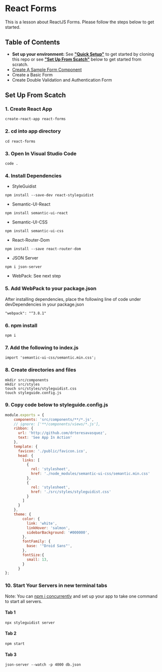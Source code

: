 # React Forms
This is a lesson about ReactJS Forms. Please follow the steps below to get started.

## Table of Contents
- **Set up your environment:** See [**"Quick Setup"**](./quick-startup.md) to get started by cloning this repo or see [**"Set Up From Scatch"**](#set-up-from-scatch) below to get started from scratch.
- [Create A Sample Form Component](./createsample.md)
- Create a Basic Form
- Create Double Validation and Authentication Form

## Set Up From Scatch
### 1. Create React App
```
create-react-app react-forms
```
### 2. cd into app directory
```
cd react-forms
```
### 3. Open In Visual Studio Code
```
code .
```
### 4. Install Dependencies
- StyleGuidist
```
npm install --save-dev react-styleguidist
```
- Semantic-UI-React
```
npm install semantic-ui-react
```
- Semantic-UI-CSS
```
npm install semantic-ui-css
```
- React-Router-Dom
```
npm install --save react-router-dom
```
- JSON Server
```
npm i json-server
```
- WebPack: See next step

### 5. Add WebPack to your package.json
After installing dependencies, place the following line of code under devDependencies in your package.json
```
"webpack": "^3.8.1" 
```
### 6. npm install
```
npm i
```
### 7. Add the following to index.js
```
import 'semantic-ui-css/semantic.min.css';
```
### 8. Create directories and files
```
mkdir src/components
mkdir src/styles
touch src/styles/styleguidist.css
touch styleguide.config.js
```
### 9. Copy code below to styleguide.config.js 
```js
module.exports = {
    components: 'src/components/**/*.js',
    // ignore: ['**/components/views/*.js'],
    ribbon: {
      url: 'http://github.com/drteresavasquez',
      text: 'See App In Action'
    },
    template: {
      favicon: './public/favicon.ico',
      head: {
        links: [
          {
            rel: 'stylesheet',
            href: './node_modules/semantic-ui-css/semantic.min.css'
          },
          {
            rel: 'stylesheet',
            href: './src/styles/styleguidist.css'
          }
        ]
      }
    },
    theme: {
        color: {
          link: 'white',
          linkHover: 'salmon',
          sidebarBackground: '#000000',
        },
        fontFamily: {
          base: '"Droid Sans"',
        }, 
        fontSize:{
          small: 13,
        }
      }
};
```
### 10. Start Your Servers in new terminal tabs
Note: You can [npm i concurrently](https://www.npmjs.com/package/concurrently) and set up your app to take one command to start all servers.
#### Tab 1
```
npx styleguidist server
```
#### Tab 2
```
npm start
```
#### Tab 3
```
json-server --watch -p 4000 db.json
```
